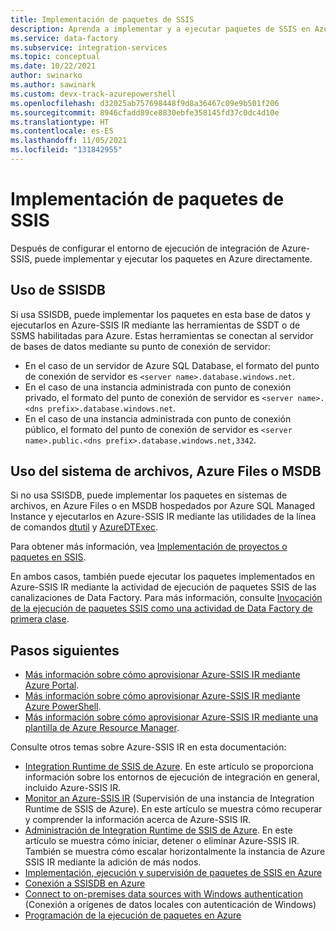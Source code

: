 ```yaml
---
title: Implementación de paquetes de SSIS
description: Aprenda a implementar y a ejecutar paquetes de SSIS en Azure Data Factory con el entorno de ejecución integrado de Azure-SSIS.
ms.service: data-factory
ms.subservice: integration-services
ms.topic: conceptual
ms.date: 10/22/2021
author: swinarko
ms.author: sawinark
ms.custom: devx-track-azurepowershell
ms.openlocfilehash: d32025ab757698448f9d8a36467c09e9b501f206
ms.sourcegitcommit: 8946cfadd89ce8830ebfe358145fd37c0dc4d10e
ms.translationtype: HT
ms.contentlocale: es-ES
ms.lasthandoff: 11/05/2021
ms.locfileid: "131842955"
---
```

# <a name="deploy-ssis-packages"></a>Implementación de paquetes de SSIS

Después de configurar el entorno de ejecución de integración de Azure-SSIS, puede implementar y ejecutar los paquetes en Azure directamente.

## <a name="using-ssisdb"></a>Uso de SSISDB

Si usa SSISDB, puede implementar los paquetes en esta base de datos y ejecutarlos en Azure-SSIS IR mediante las herramientas de SSDT o de SSMS habilitadas para Azure. Estas herramientas se conectan al servidor de bases de datos mediante su punto de conexión de servidor: 

- En el caso de un servidor de Azure SQL Database, el formato del punto de conexión de servidor es `<server name>.database.windows.net`.
- En el caso de una instancia administrada con punto de conexión privado, el formato del punto de conexión de servidor es `<server name>.<dns prefix>.database.windows.net`.
- En el caso de una instancia administrada con punto de conexión público, el formato del punto de conexión de servidor es `<server name>.public.<dns prefix>.database.windows.net,3342`. 

## <a name="using-file-system-azure-files-or-msdb"></a>Uso del sistema de archivos, Azure Files o MSDB

Si no usa SSISDB, puede implementar los paquetes en sistemas de archivos, en Azure Files o en MSDB hospedados por Azure SQL Managed Instance y ejecutarlos en Azure-SSIS IR mediante las utilidades de la línea de comandos [dtutil](/sql/integration-services/dtutil-utility) y [AzureDTExec](./how-to-invoke-ssis-package-azure-enabled-dtexec.md). 

Para obtener más información, vea [Implementación de proyectos o paquetes en SSIS](/sql/integration-services/packages/deploy-integration-services-ssis-projects-and-packages).

En ambos casos, también puede ejecutar los paquetes implementados en Azure-SSIS IR mediante la actividad de ejecución de paquetes SSIS de las canalizaciones de Data Factory. Para más información, consulte [Invocación de la ejecución de paquetes SSIS como una actividad de Data Factory de primera clase](./how-to-invoke-ssis-package-ssis-activity.md).

## <a name="next-steps"></a>Pasos siguientes

- [Más información sobre cómo aprovisionar Azure-SSIS IR mediante Azure Portal](create-azure-ssis-integration-runtime-portal.md).
- [Más información sobre cómo aprovisionar Azure-SSIS IR mediante Azure PowerShell](create-azure-ssis-integration-runtime-powershell.md).
- [Más información sobre cómo aprovisionar Azure-SSIS IR mediante una plantilla de Azure Resource Manager](create-azure-ssis-integration-runtime-resource-manager-template.md).

Consulte otros temas sobre Azure-SSIS IR en esta documentación:

- [Integration Runtime de SSIS de Azure](concepts-integration-runtime.md#azure-ssis-integration-runtime). En este artículo se proporciona información sobre los entornos de ejecución de integración en general, incluido Azure-SSIS IR.
- [Monitor an Azure-SSIS IR](monitor-integration-runtime.md#azure-ssis-integration-runtime) (Supervisión de una instancia de Integration Runtime de SSIS de Azure). En este artículo se muestra cómo recuperar y comprender la información acerca de Azure-SSIS IR.
- [Administración de Integration Runtime de SSIS de Azure](manage-azure-ssis-integration-runtime.md). En este artículo se muestra cómo iniciar, detener o eliminar Azure-SSIS IR. También se muestra cómo escalar horizontalmente la instancia de Azure SSIS IR mediante la adición de más nodos.
- [Implementación, ejecución y supervisión de paquetes de SSIS en Azure](/sql/integration-services/lift-shift/ssis-azure-deploy-run-monitor-tutorial)   
- [Conexión a SSISDB en Azure](/sql/integration-services/lift-shift/ssis-azure-connect-to-catalog-database)
- [Connect to on-premises data sources with Windows authentication](/sql/integration-services/lift-shift/ssis-azure-connect-with-windows-auth) (Conexión a orígenes de datos locales con autenticación de Windows) 
- [Programación de la ejecución de paquetes en Azure](/sql/integration-services/lift-shift/ssis-azure-schedule-packages)
